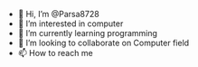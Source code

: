 - 👋 Hi, I’m @Parsa8728
- 👀 I’m interested in computer
- 🌱 I’m currently learning programming
- 💞️ I’m looking to collaborate on Computer field
- 📫 How to reach me 


<!---
Parsa8728/Parsa8728 is a ✨ special ✨ repository because its `README.md` (this file) appears on your GitHub profile.
You can click the Preview link to take a look at your changes.
--->

